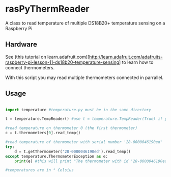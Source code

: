 rasPyThermReader
================

A class to read temperature of multiple DS18B20+ temperature sensing on a Raspberry Pi

Hardware
--------

See (this tutorial on learn.adafruit.com)[http://learn.adafruit.com/adafruits-raspberry-pi-lesson-11-ds18b20-temperature-sensing] to learn how to connect thermometers. 

With this script you may read multiple thermometers connected in parrallel.

Usage
-----

```python

import temperature #temperature.py must be in the same directory

t = temperature.TempReader() #use t = temperature.TempReader(True) if you want some debug information

#read temperature on thermometer 0 (the first thermometer)
c = t.thermometers[0].read_temp()

#read temperature of thermometer with serial number '28-0000046190ed'
try:
	d = t.getThermometer('28-0000046190ed').read_temp()
except temperature.ThermometerException as e:
	print(e) #this will print "The thermometer with id '28-0000046190ed' is not found." if this happen.

#temperatures are in ° Celsius
